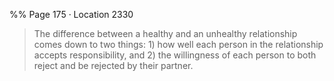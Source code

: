 %% Page 175 · Location 2330 
> The difference between a healthy and an unhealthy relationship comes down to two things: 1) how well each person in the relationship accepts responsibility, and 2) the willingness of each person to both reject and be rejected by their partner. 
